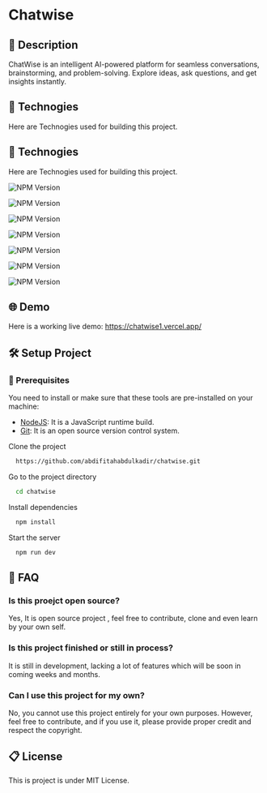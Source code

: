 # Chatwise

## 📝 Description
ChatWise is an intelligent AI-powered platform for seamless conversations, brainstorming, and problem-solving. Explore ideas, ask questions, and get insights instantly.
[](https://ibb.co/xgMzfx1)

## 🚀 Technogies
Here are Technogies used for building this project.
## 🚀 Technogies

Here are Technogies used for building this project.

![NPM Version](https://img.shields.io/npm/v/next?style=for-the-badge&logoColor=blue&logoSize=100&label=Nextjs&labelColor=%22%234A4947%22&color=black)

![NPM Version](https://img.shields.io/npm/v/react?style=for-the-badge&logoColor=blue&logoSize=100&label=Reactjs&labelColor=227B94&color=black)

![NPM Version](https://img.shields.io/npm/v/typescript?style=for-the-badge&logoColor=blue&logoSize=100&label=Typescript&labelColor=08C2FF&color=black)

![NPM Version](https://img.shields.io/npm/v/tailwindcss?style=for-the-badge&logoColor=blue&logoSize=100&label=Tailwing.css&labelColor=0a83c9&color=black)

![NPM Version](https://img.shields.io/npm/v/framer-motion?style=for-the-badge&logoColor=blue&logoSize=100&label=Frame%20motion&labelColor=0a83c9&color=black)


![NPM Version](https://img.shields.io/npm/v/%40google%2Fgenerative-ai?style=for-the-badge&logoColor=blue&logoSize=100&label=Google%20Gemmini%20Ai&color=blue)

![NPM Version](https://img.shields.io/npm/v/%4011labs%2Freact?style=for-the-badge&logoColor=blue&logoSize=100&label=ElevenLabs%20React%20SDK&color=blue)


## 🌐 Demo

Here is a working live demo:  https://chatwise1.vercel.app/

## 🛠️ Setup Project

### 🍴 Prerequisites

You need to install or make sure that these tools are pre-installed on your machine:

- [NodeJS](https://nodejs.org/en/download/): It is a JavaScript runtime build.
- [Git](https://git-scm.com/downloads): It is an open source version control system.

Clone the project

```bash
  https://github.com/abdifitahabdulkadir/chatwise.git
```

Go to the project directory

```bash
  cd chatwise
```

Install dependencies
```bash
  npm install
```

Start the server

```bash
  npm run dev
```

## 🤔 FAQ

### Is this proejct open source?

Yes, It is open source project , feel free to contribute, clone and even learn by your own self.

### Is this project finished or still in process?

It is still in development, lacking a lot of features which will be soon in coming weeks and months.

### Can I use this project for my own?

No, you cannot use this project entirely for your own purposes. However, feel free to contribute, and if you use it, please provide proper credit and respect the copyright.

## 📋 License

This is project is under MIT License.

